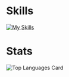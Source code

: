 # Skills 
[![My Skills](https://skillicons.dev/icons?i=html,tailwind,processing,js,vue,vuetify,react,redux,py,fastapi,mysql,docker,firebase,vercel&theme=dark)](https://skillicons.dev)
# Stats
![Top Languages Card](https://github-readme-stats.vercel.app/api/top-langs/?username=yuichiroooo&layout=compact&theme=prussian)

